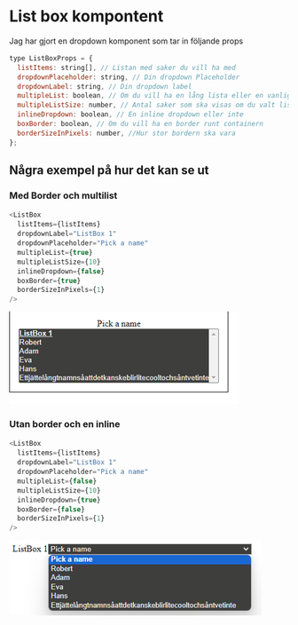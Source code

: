 # List box kompontent

Jag har gjort en dropdown komponent som tar in följande props

```js
type ListBoxProps = {
  listItems: string[], // Listan med saker du vill ha med
  dropdownPlaceholder: string, // Din dropdown Placeholder
  dropdownLabel: string, // Din dropdown label
  multipleList: boolean, // Om du vill ha en lång lista eller en vanlig dropdown
  multipleListSize: number, // Antal saker som ska visas om du valt lista
  inlineDropdown: boolean, // En inline dropdown eller inte
  boxBorder: boolean, // Om du vill ha en border runt containern
  borderSizeInPixels: number, //Hur stor bordern ska vara
};
```

## Några exempel på hur det kan se ut

### Med Border och multilist

```js
<ListBox
  listItems={listItems}
  dropdownLabel="ListBox 1"
  dropdownPlaceholder="Pick a name"
  multipleList={true}
  multipleListSize={10}
  inlineDropdown={false}
  boxBorder={true}
  borderSizeInPixels={1}
/>
```

![alt text](image.png)

### Utan border och en inline

```js
<ListBox
  listItems={listItems}
  dropdownLabel="ListBox 1"
  dropdownPlaceholder="Pick a name"
  multipleList={false}
  multipleListSize={10}
  inlineDropdown={true}
  boxBorder={false}
  borderSizeInPixels={1}
/>
```

![alt text](image-1.png)
